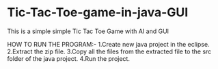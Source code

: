 # Tic-Tac-Toe-game-in-java-GUI
This is a simple simple Tic Tac Toe Game with AI and GUI


HOW TO RUN THE PROGRAM:-
1.Create new java project in the eclipse.
2.Extract the zip file.
3.Copy all the files from the extracted file to the src folder of the java project.
4.Run the project.


